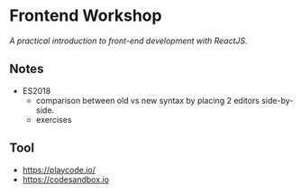 # Frontend Workshop
*A practical introduction to front-end development with ReactJS.*

## Notes
- ES2018
  - comparison between old vs new syntax by placing 2 editors side-by-side.
  - exercises

## Tool
- <https://playcode.io/>
- <https://codesandbox.io>
